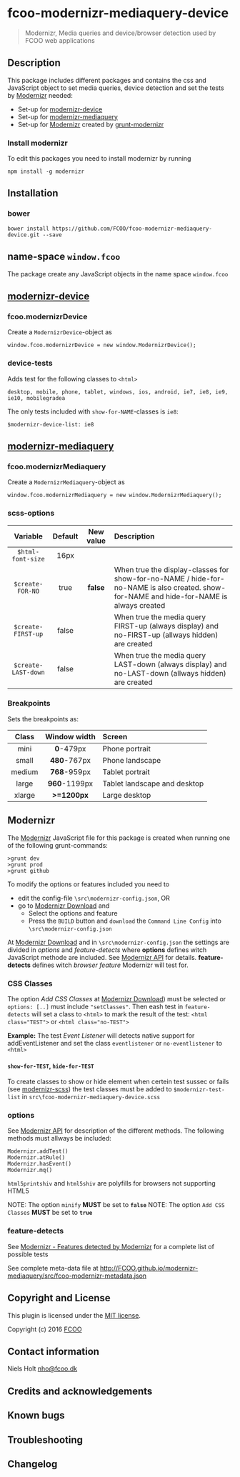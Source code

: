 # fcoo-modernizr-mediaquery-device

[Modernizr]: https://modernizr.com/
[modernizr-device]: https://github.com/FCOO/modernizr-device
[modernizr-mediaquery]: https://github.com/FCOO/modernizr-mediaquery
[grunt-modernizr]: https://github.com/Modernizr/grunt-modernizr

>Modernizr, Media queries and device/browser detection used by FCOO web applications


## Description
This package includes different packages and contains the css and JavaScript object to set media queries, device detection and set the tests by [Modernizr] needed:

- Set-up for [modernizr-device]
- Set-up for  [modernizr-mediaquery]
- Set-up for [Modernizr] created by [grunt-modernizr] 

### Install modernizr

To edit this packages you need to install modernizr by running

	npm install -g modernizr


## Installation
### bower
`bower install https://github.com/FCOO/fcoo-modernizr-mediaquery-device.git --save`

## name-space `window.fcoo`
The package create any JavaScript objects in the name space `window.fcoo`

## [modernizr-device]

### fcoo.modernizrDevice

Create a `ModernizrDevice`-object as

	window.fcoo.modernizrDevice = new window.ModernizrDevice();

### device-tests

Adds test for the following classes to `<html>`
 
	desktop, mobile, phone, tablet, windows, ios, android, ie7, ie8, ie9, ie10, mobilegradea
 
The only tests included with `show-for-NAME`-classes is `ie8`: 

	$modernizr-device-list: ie8



## [modernizr-mediaquery]

### fcoo.modernizrMediaquery

Create a `ModernizrMediaquery`-object as

	window.fcoo.modernizrMediaquery = new window.ModernizrMediaquery();


### scss-options

| Variable | Default | New value | Description |
| :--: | :--: | :--: | :--- |
|<code>$html-font-size</code>| 16px | | 
|<code>$create-FOR-NO</code>| true | **false** | When true the display-classes for show-for-no-NAME / hide-for-no-NAME is also created. show-for-NAME and hide-for-NAME is always created 
|<code>$create-FIRST-up</code>| false |  | When true the media query FIRST-up (always display) and no-FIRST-up (allways hidden) are created
|<code>$create-LAST-down</code>| false |  | When true the media query LAST-down (always display) and no-LAST-down (allways hidden) are created

### Breakpoints 

Sets the breakpoints as:

| Class | Window width | Screen |
| :--: | :--: | :---- |
| mini | <b>0</b>-479px | Phone portrait |
| small | <b>480</b>-767px | Phone landscape |
| medium | <b>768</b>-959px | Tablet portrait |
| large | <b>960</b>-1199px | Tablet landscape and desktop | 
| xlarge | <b>>=1200px</b> | Large desktop



## Modernizr

The [Modernizr] JavaScript file for this package is created when running one of the following grunt-commands:

	>grunt dev 
	>grunt prod
	>grunt github

To modify the options or features included you need to 


- edit the config-file `\src\modernizr-config.json`, OR
- go to [Modernizr Download](https://modernizr.com/download) and
	- Select the options and feature
	- Press the `BUILD` button and `download` the `Command Line Config` into `\src\modernizr-config.json`  

At [Modernizr Download](https://modernizr.com/download) and in `\src\modernizr-config.json` the settings are divided in *options* and *feature-detects* where 
**options** defines witch JavaScript methode are included. See [Modernizr API](https://modernizr.com/docs/#modernizr-api) for details.
**feature-detects** defines witch *browser feature* Modernizr will test for. 

### CSS Classes
The option *Add CSS Classes* at [Modernizr Download](https://modernizr.com/download)) must be selected or `options: [..]` must include `"setClasses"`. 
Then eash test in `feature-detects` will set a class to `<html>` to mark the result of the test: `<html class="TEST">` or `<html class="no-TEST">`

**Example:** The test *Event Listener* will detects native support for addEventListener and set the class `eventlistener` or `no-eventlistener` to `<html>`

#### `show-for-TEST`, `hide-for-TEST`
To create classes to show or hide element when certein test sussec or fails (see [modernizr-scss](https://github.com/FCOO/modernizr-scss)) the test classes must be added to `$modernizr-test-list` in `src\fcoo-modernizr-mediaquery-device.scss` 

### options

See [Modernizr API](https://modernizr.com/docs/#modernizr-api) for description of the different methods.
The following methods must allways be included:

	Modernizr.addTest()
	Modernizr.atRule()
	Modernizr.hasEvent()
	Modernizr.mq()

`html5printshiv` and `html5shiv` are polyfills for browsers not supporting HTML5  

NOTE: The option `minify` **MUST** be set to **`false`**
NOTE: The option `Add CSS Classes` **MUST** be set to **`true`**

### feature-detects
See [Modernizr - Features detected by Modernizr](https://modernizr.com/docs#features) for a complete list of possible tests

See complete meta-data file at http://FCOO.github.io/modernizr-mediaquery/src/fcoo-modernizr-metadata.json
 




## Copyright and License
This plugin is licensed under the [MIT license](https://github.com/FCOO/fcoo-modernizr-mediaquery-device/LICENSE).

Copyright (c) 2016 [FCOO](https://github.com/FCOO)

## Contact information

Niels Holt nho@fcoo.dk


## Credits and acknowledgements


## Known bugs

## Troubleshooting

## Changelog



